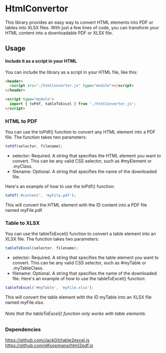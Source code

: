 # HtmlConvertor

This library provides an easy way to convert HTML elements into PDF or tables into XLSX files. With just a few lines of code, you can transform your HTML content into a downloadable PDF or XLSX file.

## Usage

#### Include it as a script in your HTML
You can include the library as a script in your HTML file, like this:

```html
<header>
  <script src="./htmlConverter.js" type="module"></script>
</header>

<script type="module">
  import { toPdf, tableToExcel } from "./htmlConverter.js";
</script>

```

### HTML to PDF
You can use the toPdf() function to convert any HTML element into a PDF file. The function takes two parameters:

```javascript
toPdf(selector, filename);
```

* selector: Required. A string that specifies the HTML element you want to convert. This can be any valid CSS selector, such as #myElement or .myClass.
* filename: Optional. A string that specifies the name of the downloaded file.


Here's an example of how to use the toPdf() function:

```javascript
toPdf('#content', 'myFile.pdf');
```

This will convert the HTML element with the ID content into a PDF file named myFile.pdf.


### Table to XLSX
You can use the tableToExcel() function to convert a table element into an XLSX file. The function takes two parameters:

```javascript
tableToExcel(selector, filename);
```

* selector: Required. A string that specifies the table element you want to convert. This can be any valid CSS selector, such as #myTable or .myTableClass.
* filename: Optional. A string that specifies the name of the downloaded file.
Here's an example of how to use the tableToExcel() function:

```javascript
tableToExcel('#myTable', 'myFile.xlsx');
```

This will convert the table element with the ID myTable into an XLSX file named myFile.xlsx.

###### Note that the tableToExcel() function only works with table elements.


### Dependencies
https://github.com/JackGit/table2excel.js
https://github.com/eKoopmans/html2pdf.js